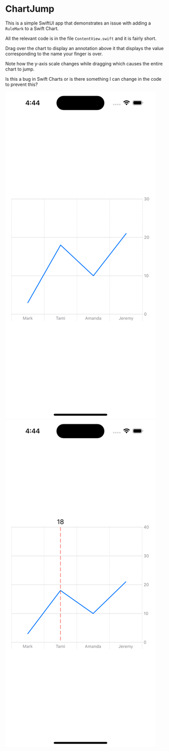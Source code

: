 # ChartJump

This is a simple SwiftUI app that demonstrates an issue
with adding a `RuleMark` to a Swift Chart.

All the relevant code is in the file `ContentView.swift`
and it is fairly short.

Drag over the chart to display an annotation above it
that displays the value corresponding to the name
your finger is over.

Note how the y-axis scale changes while dragging
which causes the entire chart to jump.

Is this a bug in Swift Charts or is there something
I can change in the code to prevent this?

<img alt="without drag" src="chart-without-drag.png" />
<img alt="with drag" src="chart-with-drag.png" />
